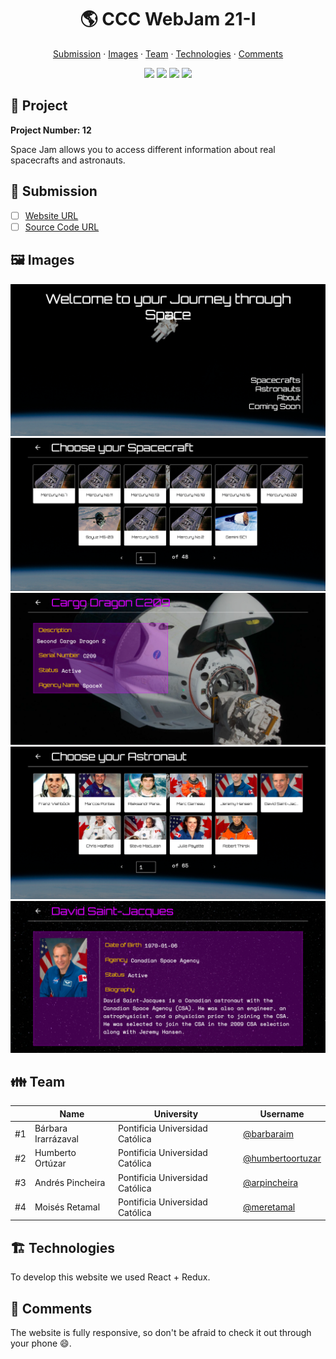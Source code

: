 <div align="center">
  <h1>🌎 CCC WebJam 21-I</h1>

  <a href="https://github.com/#Project">Submission</a> ·
  <a href="https://github.com/#Images">Images</a> ·
  <a href="https://github.com/#Team">Team</a> ·
  <a href="https://github.com/#Technologies">Technologies</a> ·
  <a href="https://github.com/#Comments">Comments</a>

  <img src="https://img.shields.io/static/v1?label=CCC&message=2021&color=yellow" />
  <img src="https://img.shields.io/static/v1?label=WebJam&message=21-I&color=blue" />
  <img src="https://img.shields.io/static/v1?label=Theme&message=Information&color=green" />
  <img src="https://img.shields.io/static/v1?label=Time&message=24h&color=orange" />
</div>


## 🎨 Project

**Project Number: 12**

Space Jam allows you to access different information about real spacecrafts and astronauts.

## 🎒 Submission

* [ ] [Website URL](https://spacejam.ml/)
* [ ] [Source Code URL](https://github.com/web-jam-g12/space-jam)

## 🖼️ Images

<div align="center">
  <img src="./docs/images/docs-1.png" />
  <img src="./docs/images/docs-2.png" />
  <img src="./docs/images/docs-5.png" />
  <img src="./docs/images/docs-3.png" />
  <img src="./docs/images/docs-4.png" />
</div>

## 👪 Team

||Name|University|Username
|-|-|-|-
|#1|Bárbara Irarrázaval|Pontificia Universidad Católica|[@barbaraim](https://github.com/barbaraim)
|#2|Humberto Ortúzar|Pontificia Universidad Católica|[@humbertoortuzar](https://github.com/humbertoortuzar)
|#3|Andrés Pincheira|Pontificia Universidad Católica|[@arpincheira](https://github.com/arpincheira)
|#4|Moisés Retamal|Pontificia Universidad Católica|[@meretamal](https://github.com/meretamal)

## 🏗️ Technologies

To develop this website we used React + Redux.

## 💬 Comments

The website is fully responsive, so don't be afraid to check it out through your phone 😄.
